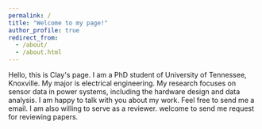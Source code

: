 ```yaml
---
permalink: /
title: "Welcome to my page!"
author_profile: true
redirect_from: 
  - /about/
  - /about.html
---
```


Hello, this is Clay's page. I am a PhD student of University of Tennessee, Knoxville. My major is electrical engineering. My research focuses on sensor data in power systems, including the hardware design and data analysis. I am happy to talk with you about my work. Feel free to send me a email. I am also willing to serve as a reviewer. welcome to send me request for reviewing papers.
